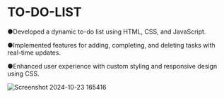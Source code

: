 # TO-DO-LIST
●Developed a dynamic to-do list using HTML, CSS, and JavaScript.

●Implemented features for adding, completing, and deleting tasks with real-time updates.

●Enhanced user experience with custom styling and responsive design using CSS.

![Screenshot 2024-10-23 165416](https://github.com/user-attachments/assets/7e4570e9-9682-4bb6-a96e-db2caaa459ac)

